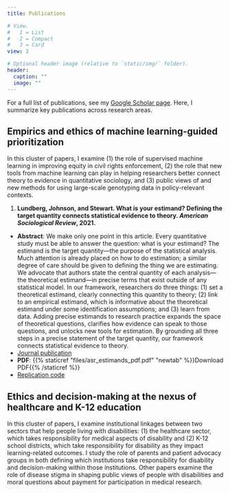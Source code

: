 ```yaml
---
title: Publications

# View.
#   1 = List
#   2 = Compact
#   3 = Card
view: 2

# Optional header image (relative to `static/img/` folder).
header:
  caption: ""
  image: ""
---
```



For a full list of publications, see my <a href="http://www.americanbarfoundation.org/research/Fellowshipopportunities/ABF_JPB_Foundation_Access_to_Justice_Scholars_Program0/2020_Access_to_Justice_Scholars.html">Google Scholar page</a>. Here, I summarize key publications across research areas.


## Empirics and ethics of machine learning-guided prioritization

In this cluster of papers, I examine (1) the role of supervised machine learning in improving equity in civil rights enforcement, (2) the role that new tools from machine learning can play in helping researchers better connect theory to evidence in quantitative sociology, and (3) public views of and new methods for using large-scale genotyping data in policy-relevant contexts.


1. **Lundberg, Johnson, and Stewart. What is your estimand? Defining the target quantity connects statistical evidence to theory. *American Sociological Review*, 2021.**

- **Abstract**: We make only one point in this article. Every quantitative study must be able to answer the question: what is your estimand? The estimand is the target quantity—the purpose of the statistical analysis. Much attention is already placed on how to do estimation; a similar degree of care should be given to defining the thing we are estimating. We advocate that authors state the central quantity of each analysis—the theoretical estimand—in precise terms that exist outside of any statistical model. In our framework, researchers do three things: (1) set a theoretical estimand, clearly connecting this quantity to theory; (2) link to an empirical estimand, which is informative about the theoretical estimand under some identification assumptions; and (3) learn from data. Adding precise estimands to research practice expands the space of theoretical questions, clarifies how evidence can speak to those questions, and unlocks new tools for estimation. By grounding all three steps in a precise statement of the target quantity, our framework connects statistical evidence to theory.
- <a href="https://journals.sagepub.com/doi/full/10.1177/00031224211004187">Journal publication</a>
- **PDF**: {{% staticref "files/asr_estimands_pdf.pdf" "newtab" %}}Download PDF{{% /staticref %}}
- <a href="https://github.com/ilundberg/replication/tree/master/setting_the_target">Replication code</a>


## Ethics and decision-making at the nexus of healthcare and K-12 education

In this cluster of papers, I examine institutional linkages between two sectors that help people living with disabilities: (1) the healthcare sector, which takes responsibility for medical aspects of disability and (2) K-12 school districts, which take responsibility for disability as they impact learning-related outcomes. I study the role of parents and patient advocacy groups in both defining which institutions take responsibility for disability and decision-making within those institutions. Other papers examine the role of disease stigma in shaping public views of people with disabilities and moral questions about payment for participation in medical research.


